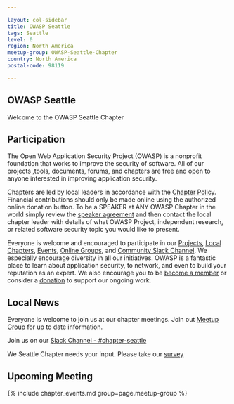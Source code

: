 ```yaml
---

layout: col-sidebar
title: OWASP Seattle
tags: Seattle
level: 0
region: North America
meetup-group: OWASP-Seattle-Chapter
country: North America
postal-code: 98119

---
```


## OWASP Seattle

Welcome to the OWASP Seattle Chapter

## Participation

The Open Web Application Security Project (OWASP) is a nonprofit foundation that works to improve the security of software. All of our projects ,tools, documents, forums, and chapters are free and open to anyone interested in improving application security. 

Chapters are led by local leaders in accordance with the [Chapter Policy](https://owasp.org/www-policy/). Financial contributions should only be made online using the authorized online donation button. To be a SPEAKER at ANY OWASP Chapter in the world simply review the [speaker agreement](https://owasp.org/www-policy/) and then contact the local chapter leader with details of what OWASP Project, independent research, or related software security topic you would like to present.

Everyone is welcome and encouraged to participate in our [Projects](/projects), [Local Chapters](/chapters), [Events](/events), [Online Groups](https://groups.google.com/a/owasp.com/), and [Community Slack Channel](https://owasp.slack.com/). We especially encourage diversity in all our initiatives. OWASP is a fantastic place to learn about application security, to network, and even to build your reputation as an expert. We also encourage you to be [become a member](/membership) or consider a [donation](/donate) to support our ongoing work.

## Local News

Everyone is welcome to join us at our chapter meetings. Join out [Meetup Group](https://www.meetup.com/OWASP-Seattle-Chapter/) for up to date information. 

Join us on our [Slack Channel - #chapter-seattle](https://join.slack.com/t/owasp/shared_invite/zt-g398htpy-AZ40HOM1WUOZguJKbblqkw)

We Seattle Chapter needs your input. Please take our [survey](https://bit.ly/3yxqXQA)

## Upcoming Meeting

{% include chapter_events.md group=page.meetup-group %}
